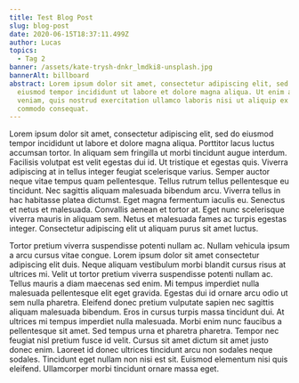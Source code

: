 ```yaml
---
title: Test Blog Post
slug: blog-post
date: 2020-06-15T18:37:11.499Z
author: Lucas
topics:
  - Tag 2
banner: /assets/kate-trysh-dnkr_lmdki8-unsplash.jpg
bannerAlt: billboard
abstract: Lorem ipsum dolor sit amet, consectetur adipiscing elit, sed do
  eiusmod tempor incididunt ut labore et dolore magna aliqua. Ut enim ad minim
  veniam, quis nostrud exercitation ullamco laboris nisi ut aliquip ex ea
  commodo consequat.
---
```


Lorem ipsum dolor sit amet, consectetur adipiscing elit, sed do eiusmod tempor incididunt ut labore et dolore magna aliqua. Porttitor lacus luctus accumsan tortor. In aliquam sem fringilla ut morbi tincidunt augue interdum. Facilisis volutpat est velit egestas dui id. Ut tristique et egestas quis. Viverra adipiscing at in tellus integer feugiat scelerisque varius. Semper auctor neque vitae tempus quam pellentesque. Tellus rutrum tellus pellentesque eu tincidunt. Nec sagittis aliquam malesuada bibendum arcu. Viverra tellus in hac habitasse platea dictumst. Eget magna fermentum iaculis eu. Senectus et netus et malesuada. Convallis aenean et tortor at. Eget nunc scelerisque viverra mauris in aliquam sem. Netus et malesuada fames ac turpis egestas integer. Consectetur adipiscing elit ut aliquam purus sit amet luctus.

Tortor pretium viverra suspendisse potenti nullam ac. Nullam vehicula ipsum a arcu cursus vitae congue. Lorem ipsum dolor sit amet consectetur adipiscing elit duis. Neque aliquam vestibulum morbi blandit cursus risus at ultrices mi. Velit ut tortor pretium viverra suspendisse potenti nullam ac. Tellus mauris a diam maecenas sed enim. Mi tempus imperdiet nulla malesuada pellentesque elit eget gravida. Egestas dui id ornare arcu odio ut sem nulla pharetra. Eleifend donec pretium vulputate sapien nec sagittis aliquam malesuada bibendum. Eros in cursus turpis massa tincidunt dui. At ultrices mi tempus imperdiet nulla malesuada. Morbi enim nunc faucibus a pellentesque sit amet. Sed tempus urna et pharetra pharetra. Tempor nec feugiat nisl pretium fusce id velit. Cursus sit amet dictum sit amet justo donec enim. Laoreet id donec ultrices tincidunt arcu non sodales neque sodales. Tincidunt eget nullam non nisi est sit. Euismod elementum nisi quis eleifend. Ullamcorper morbi tincidunt ornare massa eget.
